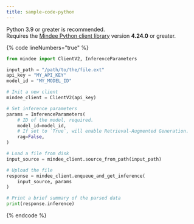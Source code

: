 ```yaml
---
title: sample-code-python
---
```


Python 3.9 or greater is recommended.\
Requires the [Mindee Python client library](https://pypi.org/project/mindee/) version **4.24.0** or greater.

{% code lineNumbers="true" %}
```python
from mindee import ClientV2, InferenceParameters

input_path = "/path/to/the/file.ext"
api_key = "MY_API_KEY"
model_id = "MY_MODEL_ID"

# Init a new client
mindee_client = ClientV2(api_key)

# Set inference parameters
params = InferenceParameters(
    # ID of the model, required.
    model_id=model_id,
    # If set to `True`, will enable Retrieval-Augmented Generation.
    rag=False,
)

# Load a file from disk
input_source = mindee_client.source_from_path(input_path)

# Upload the file
response = mindee_client.enqueue_and_get_inference(
    input_source, params
)

# Print a brief summary of the parsed data
print(response.inference)
```
{% endcode %}
